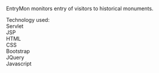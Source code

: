 EntryMon monitors entry of visitors to historical monuments.

Technology used:<br>
Servlet<br>
JSP<br>
HTML<br>
CSS<br>
Bootstrap<br>
JQuery<br>
Javascript<br>
